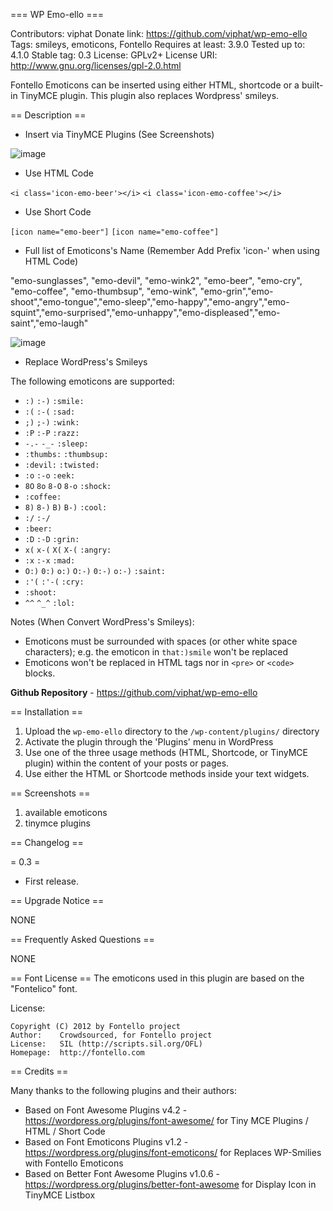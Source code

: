 === WP Emo-ello ===

Contributors: viphat
Donate link: https://github.com/viphat/wp-emo-ello
Tags: smileys, emoticons, Fontello
Requires at least: 3.9.0
Tested up to: 4.1.0
Stable tag: 0.3
License: GPLv2+
License URI: http://www.gnu.org/licenses/gpl-2.0.html


Fontello Emoticons can be inserted using either HTML, shortcode or a built-in TinyMCE plugin. This plugin also replaces Wordpress' smileys.

== Description ==

- Insert via TinyMCE Plugins (See Screenshots)

![image](http://blog.viphat.name/wp-content/uploads/2015/01/2.png)

- Use HTML Code

`<i class='icon-emo-beer'></i>`
`<i class='icon-emo-coffee'></i>`

- Use Short Code

`[icon name="emo-beer"]`
`[icon name="emo-coffee"]`

- Full list of Emoticons's Name (Remember Add Prefix 'icon-' when using HTML Code)

"emo-sunglasses", "emo-devil", "emo-wink2", "emo-beer", "emo-cry", "emo-coffee", "emo-thumbsup", "emo-wink", "emo-grin","emo-shoot","emo-tongue","emo-sleep","emo-happy","emo-angry","emo-squint","emo-surprised","emo-unhappy","emo-displeased","emo-saint","emo-laugh"

![image](http://blog.viphat.name/wp-content/uploads/2015/01/wp-emo-tello.png)

- Replace WordPress's Smileys

The following emoticons are supported:

* `:)` `:-)` `:smile:`
* `:(` `:-(` `:sad:`
* `;)` `;-)` `:wink:`
* `:P` `:-P` `:razz:`
* `-.-` `-_-` `:sleep:`
* `:thumbs:` `:thumbsup:`
* `:devil:` `:twisted:`
* `:o` `:-o` `:eek:`
* `8O` `8o` `8-O` `8-o` `:shock:`
* `:coffee:`
* `8)` `8-)` `B)` `B-)` `:cool:`
* `:/` `:-/`
* `:beer:`
* `:D` `:-D` `:grin:`
* `x(` `x-(` `X(` `X-(` `:angry:`
* `:x` `:-x` `:mad:`
* `O:)` `0:)` `o:)` `O:-)` `0:-)` `o:-)` `:saint:`
* `:'(` `:'-(` `:cry:`
* `:shoot:`
* `^^` `^_^` `:lol:`

Notes (When Convert WordPress's Smileys):
* Emoticons must be surrounded with spaces (or other white space characters); e.g. the emoticon in `that:)smile` won't be replaced
* Emoticons won't be replaced in HTML tags nor in `<pre>` or `<code>` blocks.


**Github Repository** - https://github.com/viphat/wp-emo-ello

== Installation ==

1. Upload the `wp-emo-ello` directory to the `/wp-content/plugins/` directory
2. Activate the plugin through the 'Plugins' menu in WordPress
3. Use one of the three usage methods (HTML, Shortcode, or TinyMCE plugin) within the content of your posts or pages.
4. Use either the HTML or Shortcode methods inside your text widgets.

== Screenshots ==

1. available emoticons
2. tinymce plugins

== Changelog ==

= 0.3 =
* First release.

== Upgrade Notice ==

NONE

== Frequently Asked Questions ==

NONE


== Font License ==
The emoticons used in this plugin are based on the "Fontelico" font.

License:

    Copyright (C) 2012 by Fontello project
    Author:    Crowdsourced, for Fontello project
    License:   SIL (http://scripts.sil.org/OFL)
    Homepage:  http://fontello.com

== Credits ==

Many thanks to the following plugins and their authors:

* Based on Font Awesome Plugins v4.2 - https://wordpress.org/plugins/font-awesome/ for Tiny MCE Plugins / HTML / Short Code
* Based on Font Emoticons Plugins v1.2 - https://wordpress.org/plugins/font-emoticons/ for Replaces WP-Smilies with Fontello Emoticons
* Based on Better Font Awesome Plugins v1.0.6 - https://wordpress.org/plugins/better-font-awesome for Display Icon in TinyMCE Listbox
